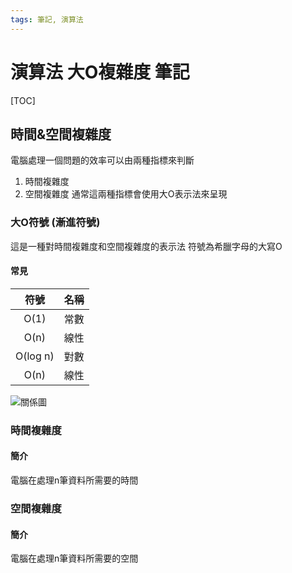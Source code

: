 ```yaml
---
tags: 筆記, 演算法
---
```


# 演算法 大O複雜度 筆記

[TOC]

## 時間&空間複雜度
電腦處理一個問題的效率可以由兩種指標來判斷
1. 時間複雜度
2. 空間複雜度
通常這兩種指標會使用大O表示法來呈現
### 大O符號 (漸進符號)
這是一種對時間複雜度和空間複雜度的表示法
符號為希臘字母的大寫O
#### 常見

|  符號  | 名稱 |
|:----:|:----:|
|  O(1)  | 常數 |
|  O(n)  | 線性 |
|O(log n)| 對數 |
| O(n) | 線性 |

![關係圖](https://i.imgur.com/Df35J0Y.png)

### 時間複雜度
#### 簡介
電腦在處理n筆資料所需要的時間
### 空間複雜度
#### 簡介
電腦在處理n筆資料所需要的空間